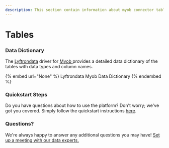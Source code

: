 ```yaml
---
description: This section contain information about myob connector tables information
---
```


# Tables

### Data Dictionary

The [Lyftrondata](https://www.lyftrondata.com/) driver for [Myob](None/)[ ](https://www.lyftrondata.com/integration/myob/)provides a detailed data dictionary of the tables with data types and column names.

{% embed url="None" %}
Lyftrondata Myob Data Dictionary
{% endembed %}

### Quickstart Steps

Do you have questions about how to use the platform? Don't worry; we've got you covered. Simply follow the quickstart instructions [here](../README.md).

### Questions? <a href="#questions" id="questions"></a>

We're always happy to answer any additional questions you may have! [Set up a meeting with our data experts.](https://www.lyftrondata.com/book-a-meeting/)

